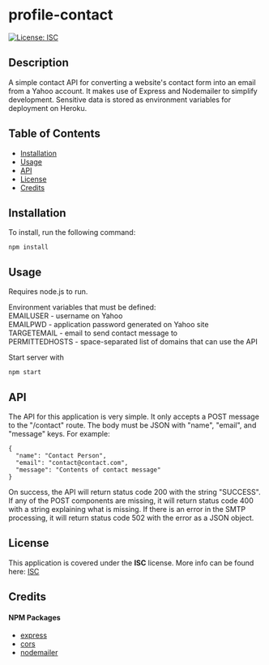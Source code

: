 # profile-contact
[![License: ISC](https://img.shields.io/badge/License-ISC-blue.svg)](https://opensource.org/licenses/ISC)
## Description
A simple contact API for converting a website's contact form into an email from a Yahoo account. It makes use of Express and Nodemailer to simplify development. Sensitive data is stored as environment variables for deployment on Heroku.

## Table of Contents
* [Installation](#Installation)
* [Usage](#Usage)
* [API](#API)
* [License](#License)
* [Credits](#Credits)

## Installation
To install, run the following command:
```
npm install
```

## Usage
Requires node.js to run.

Environment variables that must be defined:  
EMAILUSER - username on Yahoo  
EMAILPWD - application password generated on Yahoo site  
TARGETEMAIL - email to send contact message to  
PERMITTEDHOSTS - space-separated list of domains that can use the API  

Start server with
```
npm start
```

## API
The API for this application is very simple. It only accepts a POST message to the "/contact" route. The body must be JSON with "name", "email", and "message" keys. For example:
```
{
  "name": "Contact Person",
  "email": "contact@contact.com",
  "message": "Contents of contact message"
}
```

On success, the API will return status code 200 with the string "SUCCESS". If any of the POST components are missing, it will return status code 400 with a string explaining what is missing. If there is an error in the SMTP processing, it will return status code 502 with the error as a JSON object.

## License  
This application is covered under the **ISC** license. More info can be found here: [ISC](https://opensource.org/licenses/ISC)

## Credits
#### NPM Packages
* [express](https://www.npmjs.com/package/express)  
* [cors](https://www.npmjs.com/package/cors)
* [nodemailer](https://www.npmjs.com/package/nodemailer)